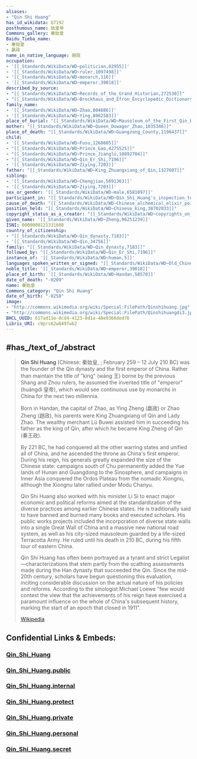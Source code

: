 ```yaml
---
aliases:
- "Qin Shi Huang"
has_id_wikidata: Q7192
posthumous_name: 始皇帝
Commons_gallery: 秦始皇
Baidu_Tieba_name:
- 秦始皇
- 嬴政
name_in_native_language: 趙政
occupation:
- '[[_Standards/WikiData/WD~politician,82955]]'
- '[[_Standards/WikiData/WD~ruler,1097498]]'
- '[[_Standards/WikiData/WD~monarch,116]]'
- '[[_Standards/WikiData/WD~emperor,39018]]'
described_by_source:
- "[[_Standards/WikiData/WD~Records_of_the_Grand_Historian,272530]]"
- "[[_Standards/WikiData/WD~Brockhaus_and_Efron_Encyclopedic_Dictionary,602358]]"
family_name:
- '[[_Standards/WikiData/WD~Zhao,804886]]'
- '[[_Standards/WikiData/WD~Ying,8062583]]'
place_of_burial: "[[_Standards/WikiData/WD~Mausoleum_of_the_First_Qin_Emperor,910180]]"
mother: "[[_Standards/WikiData/WD~Queen_Dowager_Zhao,1035346]]"
place_of_death: "[[_Standards/WikiData/WD~Guangzong_County,1196437]]"
child:
- '[[_Standards/WikiData/WD~Fusu,1268605]]'
- "[[_Standards/WikiData/WD~Prince_Gao,4275525]]"
- "[[_Standards/WikiData/WD~Prince_Jianglü,10892704]]"
- "[[_Standards/WikiData/WD~Qin_Er_Shi,7196]]"
- '[[_Standards/WikiData/WD~Ziying,7203]]'
father: "[[_Standards/WikiData/WD~King_Zhuangxiang_of_Qin,1327607]]"
sibling:
- '[[_Standards/WikiData/WD~Chengjiao,5091363]]'
- '[[_Standards/WikiData/WD~Ziying,7203]]'
sex_or_gender: '[[_Standards/WikiData/WD~male,6581097]]'
participant_in: "[[_Standards/WikiData/WD~Qin_Shi_Huang's_inspection_tours,27925173]]"
cause_of_death: "[[_Standards/WikiData/WD~Chinese_alchemical_elixir_poisoning,28419338]]"
position_held: "[[_Standards/WikiData/WD~Chinese_king,38702033]]"
copyright_status_as_a_creator: "[[_Standards/WikiData/WD~copyrights_on_works_have_expired,71887839]]"
given_name: '[[_Standards/WikiData/WD~Zheng,96251239]]'
ISNI: 0000000121331608
country_of_citizenship:
- "[[_Standards/WikiData/WD~Qin_dynasty,7183]]"
- '[[_Standards/WikiData/WD~Qin,34756]]'
family: "[[_Standards/WikiData/WD~Qin_dynasty,7183]]"
followed_by: "[[_Standards/WikiData/WD~Qin_Er_Shi,7196]]"
instance_of: '[[_Standards/WikiData/WD~human,5]]'
languages_spoken_written_or_signed: "[[_Standards/WikiData/WD~Old_Chinese,35137]]"
noble_title: '[[_Standards/WikiData/WD~emperor,39018]]'
place_of_birth: '[[_Standards/WikiData/WD~Handan,58570]]'
date_of_death: "-0209"
name: 秦始皇
Commons_category: "Qin Shi Huang"
date_of_birth: "-0258"
image:
- "http://commons.wikimedia.org/wiki/Special:FilePath/Qinshihuang.jpg"
- "http://commons.wikimedia.org/wiki/Special:FilePath/Qinshihuangdi3.jpg"
BHCL_UUID: 617ad11e-0cd4-4123-8d1a-48e9366ded76
Libris_URI: c9prs62w049fwb2
---
```


## #has_/text_of_/abstract 

> **Qin Shi Huang** (Chinese: 秦始皇, ; February 259 – 12 July 210 BC) 
> was the founder of the Qin dynasty and the first emperor of China. 
> Rather than maintain the title of "king" (wáng 王) borne by the previous Shang and Zhou rulers, 
> he assumed the invented title of "emperor" (huángdì 皇帝), 
> which would see continuous use by monarchs in China for the next two millennia. 
>
> Born in Handan, the capital of Zhao, as Ying Zheng (嬴政) or Zhao Zheng (趙政), 
> his parents were King Zhuangxiang of Qin and Lady Zhao. 
> The wealthy merchant Lü Buwei assisted him in succeeding his father as the king of Qin, 
> after which he became King Zheng of Qin (秦王政). 
> 
> By 221 BC, he had conquered all the other warring states and unified all of China, 
> and he ascended the throne as China's first emperor. 
> During his reign, his generals greatly expanded the size of the Chinese state: 
> campaigns south of Chu permanently added the Yue lands of Hunan and Guangdong to the Sinosphere, 
> and campaigns in Inner Asia conquered the Ordos Plateau from the nomadic Xiongnu, 
> although the Xiongnu later rallied under Modu Chanyu.
>
> Qin Shi Huang also worked with his minister Li Si to enact major economic and political reforms aimed at the standardization of the diverse practices among earlier Chinese states. He is traditionally said to have banned and burned many books and executed scholars. His public works projects included the incorporation of diverse state walls into a single Great Wall of China and a massive new national road system, as well as his city-sized mausoleum guarded by a life-sized Terracotta Army. He ruled until his death in 210 BC, during his fifth tour of eastern China.
>
> Qin Shi Huang has often been portrayed as a tyrant and strict Legalist—characterizations that stem partly from the scathing assessments made during the Han dynasty that succeeded the Qin. Since the mid-20th century, scholars have begun questioning this evaluation, inciting considerable discussion on the actual nature of his policies and reforms. According to the sinologist Michael Loewe "few would contest the view that the achievements of his reign have exercised a paramount influence on the whole of China's subsequent history, marking the start of an epoch that closed in 1911".
>
> [Wikipedia](https://en.wikipedia.org/wiki/Qin%20Shi%20Huang)




## Confidential Links & Embeds: 

### [Qin_Shi_Huang](/_Standards/bio/People/Leader/Ancient_Leaders/Qin_Shi_Huang.md) 

### [Qin_Shi_Huang.public](/_public/bio/People/Leader/Ancient_Leaders/Qin_Shi_Huang.public.md) 

### [Qin_Shi_Huang.internal](/_internal/bio/People/Leader/Ancient_Leaders/Qin_Shi_Huang.internal.md) 

### [Qin_Shi_Huang.protect](/_protect/bio/People/Leader/Ancient_Leaders/Qin_Shi_Huang.protect.md) 

### [Qin_Shi_Huang.private](/_private/bio/People/Leader/Ancient_Leaders/Qin_Shi_Huang.private.md) 

### [Qin_Shi_Huang.personal](/_personal/bio/People/Leader/Ancient_Leaders/Qin_Shi_Huang.personal.md) 

### [Qin_Shi_Huang.secret](/_secret/bio/People/Leader/Ancient_Leaders/Qin_Shi_Huang.secret.md)

